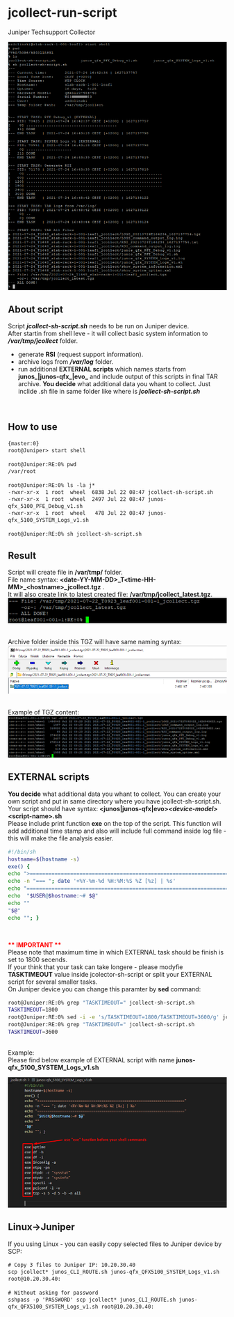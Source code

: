 # jcollect-run-script
Juniper Techsupport Collector


![DEMO](../img/jcollect-sh_1.png)


## About script
Script <strong><em>jcollect-sh-script.sh</em></strong> needs to be run on Juniper device.<br>
After startin from shell leve - it will collect basic system information to <strong><em>/var/tmp/jcollect</em></strong> folder.
<ul>
<li>generate <strong>RSI</strong> (request support information).</li>
<li>archive logs from <strong><em>/var/log</em></strong> folder.</li>
<li>run additional <strong>EXTERNAL scripts</strong> which names starts from <strong>junos_|junos-qfx_|evo_</strong> and include output of this scripts in final TAR archive. <strong>You decide</strong> what additional data you whant to collect. Just inclide .sh file in same folder like where is <strong><em>jcollect-sh-script.sh</em></strong></li>
</ul>
<br>

## How to use
```cli
{master:0}
root@Juniper> start shell

root@Juniper:RE:0% pwd
/var/root

root@Juniper:RE:0% ls -la j*
-rwxr-xr-x  1 root  wheel  6838 Jul 22 08:47 jcollect-sh-script.sh
-rwxr-xr-x  1 root  wheel  2497 Jul 22 08:47 junos-qfx_5100_PFE_Debug_v1.sh
-rwxr-xr-x  1 root  wheel   478 Jul 22 08:47 junos-qfx_5100_SYSTEM_Logs_v1.sh

root@Juniper:RE:0% sh jcollect-sh-script.sh
```

## Result
Script will create file in <strong>/var/tmp/</strong> folder.<br>
File name syntax: <strong>\<date-YY-MM-DD\>\_T\<time-HH-MM\>_\<hostname\>_jcollect.tgz</strong> .<br>
It will also create link to latest created file: <strong>/var/tmp/jcollect_latest.tgz</strong>.<br>
![DEMO](../img/jcollect-sh_2.png)<br><br>

Archive folder inside this TGZ will have same naming syntax:<br>
![DEMO](../img/jcollect-sh_3.png)<br><br>

Example of TGZ content:<br>
![DEMO](../img/jcollect-sh_4.png)


## EXTERNAL scripts
<strong>You decide</strong> what additional data you whant to collect.<bt>
You can create your own script and put in same directory where you have jcollect-sh-script.sh.<br>
Your script should have syntax:  <strong>\<junos|junos-qfx|evo\>_\<device-model\>_\<script-name\>.sh</strong><br>
Please include print function <strong>exe</strong> on the top of the script. This function will add additional time stamp and also will include full command inside log file - this will make the file analysis easier.<br>

```bash
#!/bin/sh
hostname=$(hostname -s)
exe() {
echo ">======================================================================"
echo -n "=== "; date '+%Y-%m-%d %H:%M:%S %Z [%z] | %s'
echo "======================================================================="
echo  "$USER@$hostname:~# $@"
echo ""
"$@" 
echo ""; }
```

<br>

<span style="color:red"><strong>** IMPORTANT **</strong></span><br>
Please note that maximum time in which EXTERNAL task should be finish is set to 1800 secends.<br>
If your think that your task can take longere - please modyfie <strong>TASKTIMEOUT</strong> value inside jcolector-sh-script or split your EXTERNAL script for several smaller tasks.<br>
On Juniper device you can change this paramter by <strong>sed</strong> command:
```sh
root@Juniper:RE:0% grep "TASKTIMEOUT=" jcollect-sh-script.sh
TASKTIMEOUT=1800
root@Juniper:RE:0% sed -i -e 's/TASKTIMEOUT=1800/TASKTIMEOUT=3600/g' jcollect-sh-script.sh
root@Juniper:RE:0% grep "TASKTIMEOUT=" jcollect-sh-script.sh
TASKTIMEOUT=3600
```

<br>
Example:<br>
Please find below example of EXTERNAL script with name <strong>junos-qfx_5100_SYSTEM_Logs_v1.sh</strong><br>

![EXAMPLE](../img/jcollect-sh_5.png)


## Linux->Juniper
If you using Linux - you can easily  copy selected files to Juniper device by SCP:
```console
# Copy 3 files to Juniper IP: 10.20.30.40
scp jcollect* junos_CLI_ROUTE.sh junos-qfx_QFX5100_SYSTEM_Logs_v1.sh root@10.20.30.40:

# Without asking for password
sshpass -p 'PASSWORD' scp jcollect* junos_CLI_ROUTE.sh junos-qfx_QFX5100_SYSTEM_Logs_v1.sh root@10.20.30.40:
```